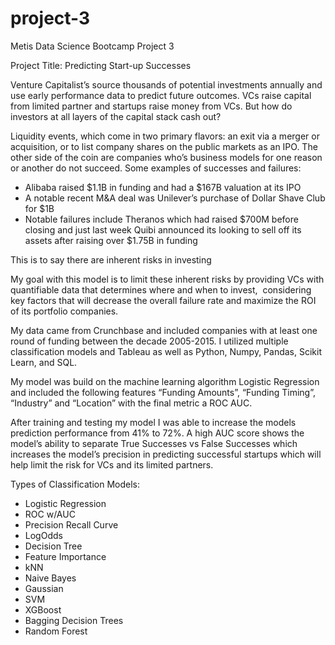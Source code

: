 # project-3
Metis Data Science Bootcamp Project 3

Project Title: Predicting Start-up Successes

Venture Capitalist’s source thousands of potential investments annually and use early performance data to predict future outcomes. 
VCs raise capital from limited partner and startups raise money from VCs. But how do investors at all layers of the capital stack cash out?

Liquidity events, which come in two primary flavors: an exit via a merger or acquisition, or to list company shares on the public markets as an IPO.
The other side of the coin are companies who’s business models for one reason or another do not succeed. Some examples of successes and failures:
  * Alibaba raised $1.1B in funding and had a $167B valuation at its IPO
  * A notable recent M&A deal was Unilever’s purchase of Dollar Shave Club for $1B
  * Notable failures include Theranos which had raised $700M before closing and just
    last week Quibi announced its looking to sell off its assets after raising over $1.75B in funding
  
This is to say there are inherent risks in investing

My goal with this model is to limit these inherent risks by providing VCs with quantifiable data that determines where and when to invest, 
considering key factors that will decrease the overall failure rate and maximize the ROI of its portfolio companies.

My data came from Crunchbase and included companies with at least one round of funding between the decade 2005-2015. I utilized multiple classification 
models and Tableau as well as Python, Numpy, Pandas, Scikit Learn, and SQL.

My model was build on the machine learning algorithm Logistic Regression and included the following features “Funding Amounts”, “Funding Timing”, “Industry” 
and “Location” with the final metric a ROC AUC.

After training and testing my model I was able to increase the models prediction performance from 41% to 72%.  A high AUC score shows the model’s ability to 
separate True Successes vs False Successes which increases the model’s precision in predicting successful startups which will help limit the risk for VCs and 
its limited partners. 

Types of Classification Models:
* Logistic Regression
* ROC w/AUC
* Precision Recall Curve
* LogOdds
* Decision Tree
* Feature Importance
* kNN
* Naive Bayes
* Gaussian 
* SVM
* XGBoost
* Bagging Decision Trees
* Random Forest 


